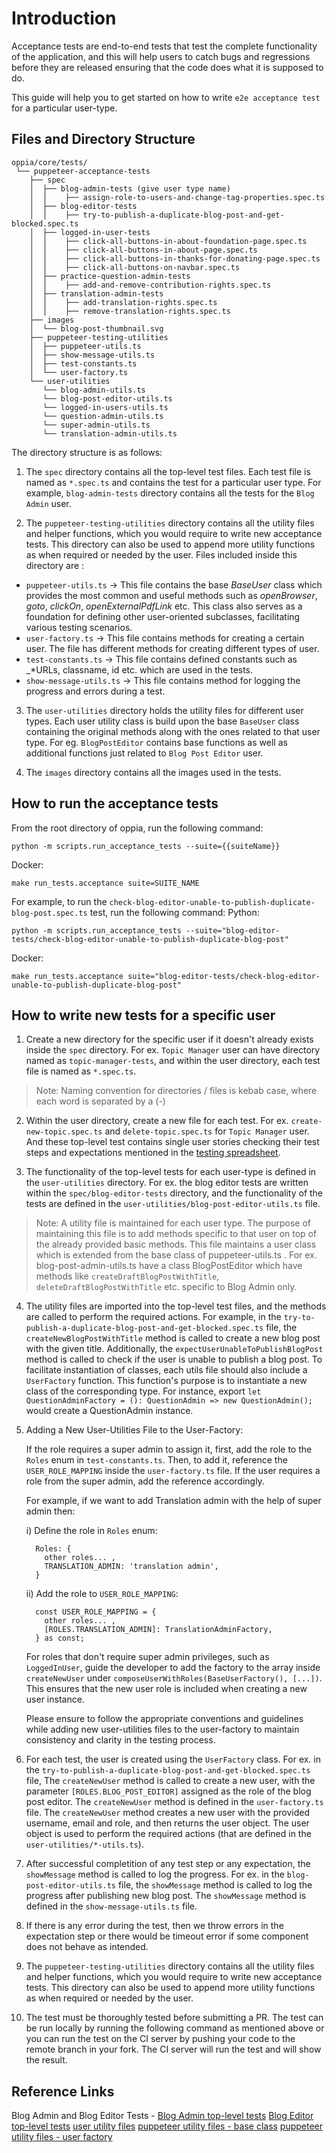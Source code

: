 # Introduction

Acceptance tests are end-to-end tests that test the complete functionality of the application, and this will help users to catch bugs and regressions before they are released ensuring that the code does what it is supposed to do.

This guide will help you to get started on how to write `e2e acceptance test` for a particular user-type.


## Files and Directory Structure

```
oppia/core/tests/
 └── puppeteer-acceptance-tests
    ├── spec
    │  ├── blog-admin-tests (give user type name)
    │  │    ├── assign-role-to-users-and-change-tag-properties.spec.ts
    │  ├── blog-editor-tests
    │  │    ├── try-to-publish-a-duplicate-blog-post-and-get-blocked.spec.ts
    │  ├── logged-in-user-tests
    │  │    ├── click-all-buttons-in-about-foundation-page.spec.ts
    │  │    ├── click-all-buttons-in-about-page.spec.ts
    │  │    ├── click-all-buttons-in-thanks-for-donating-page.spec.ts
    │  │    ├── click-all-buttons-on-navbar.spec.ts
    │  ├── practice-question-admin-tests
    │  │    ├── add-and-remove-contribution-rights.spec.ts
    │  ├── translation-admin-tests
    │  │    ├── add-translation-rights.spec.ts
    │  │    ├── remove-translation-rights.spec.ts
    ├── images
    │  └── blog-post-thumbnail.svg
    ├── puppeteer-testing-utilities
    │  ├── puppeteer-utils.ts
    │  ├── show-message-utils.ts
    │  ├── test-constants.ts
    │  └── user-factory.ts
    └── user-utilities
       └── blog-admin-utils.ts
       └── blog-post-editor-utils.ts
       └── logged-in-users-utils.ts
       └── question-admin-utils.ts
       └── super-admin-utils.ts
       └── translation-admin-utils.ts
```

The directory structure is as follows:
1) The `spec` directory contains all the top-level test files. Each test file is named as `*.spec.ts` and contains the test for a particular user type. For example, `blog-admin-tests` directory contains all the tests for the `Blog Admin` user.

2) The `puppeteer-testing-utilities` directory contains all the utility files and helper functions, which you would require to write new acceptance tests. This directory can also be used to append more utility functions as when required or needed by the user.
Files included inside this directory are :
  - `puppeteer-utils.ts` -> This file contains the base _*BaseUser*_ class which provides the most common and useful methods such as _*openBrowser*_, _*goto*_, _*clickOn*_, _*openExternalPdfLink*_ etc. This class also serves as a foundation for defining other user-oriented subclasses, facilitating various testing scenarios.
  - `user-factory.ts` -> This file contains methods for creating a certain user. The file has different methods for creating different types of user.
  - `test-constants.ts` -> This file contains defined constants such as _*URLs, classname, id etc. which are used in the tests.
  - `show-message-utils.ts` -> This file contains method for logging the progress and errors during a test.

3) The `user-utilities` directory holds the utility files for different user types. Each user utility class is build upon the base `BaseUser` class containing the original methods along with the ones related to that user type. For eg. `BlogPostEditor` contains base functions as well as additional functions just related to `Blog Post Editor` user.

4) The `images` directory contains all the images used in the tests.


## How to run the acceptance tests
From the root directory of oppia, run the following command:
```  
python -m scripts.run_acceptance_tests --suite={{suiteName}}  
``` 

Docker:
```
make run_tests.acceptance suite=SUITE_NAME
```

For example, to run the `check-blog-editor-unable-to-publish-duplicate-blog-post.spec.ts` test, run the following command:
Python:
```
python -m scripts.run_acceptance_tests --suite="blog-editor-tests/check-blog-editor-unable-to-publish-duplicate-blog-post"
```

Docker:
```
make run_tests.acceptance suite="blog-editor-tests/check-blog-editor-unable-to-publish-duplicate-blog-post"
```


## How to write new tests for a specific user

1) Create a new directory for the specific user if it doesn't already exists inside the `spec` directory. For ex. `Topic Manager` user can have directory named as `topic-manager-tests`, and within the user directory, each test file is named as `*.spec.ts`. 
> Note: Naming convention for directories / files is kebab case, where each word is separated by a (-)

2) Within the user directory, create a new file for each test. For ex. `create-new-topic.spec.ts` and `delete-topic.spec.ts` for `Topic Manager` user. And these top-level test contains single user stories checking their test steps and expectations mentioned in the [testing spreadsheet](https://docs.google.com/spreadsheets/d/1O8EHiSAGrG0yoNUBz9E4DIwKNS8Rfsv_ffC4k1WK5jc/edit?usp=sharing).

3) The functionality of the top-level tests for each user-type is defined in the `user-utilities` directory. For ex. the blog editor tests are written within the `spec/blog-editor-tests` directory, and the functionality of the tests are defined in the `user-utilities/blog-post-editor-utils.ts` file.
> Note: A utility file is maintained for each user type. The purpose of maintaining this file is to add methods specific to that user on top of the already provided basic methods. This file maintains a user class which is extended from the base class of puppeteer-utils.ts . For ex. blog-post-admin-utils.ts have a class BlogPostEditor which have methods like `createDraftBlogPostWithTitle`, `deleteDraftBlogPostWithTitle` etc. specific to Blog Admin only.

4) The utility files are imported into the top-level test files, and the methods are called to perform the required actions. For example, in the `try-to-publish-a-duplicate-blog-post-and-get-blocked.spec.ts` file, the `createNewBlogPostWithTitle` method is called to create a new blog post with the given title. Additionally, the `expectUserUnableToPublishBlogPost` method is called to check if the user is unable to publish a blog post. To facilitate instantiation of classes, each utils file should also include a `UserFactory` function. This function's purpose is to instantiate a new class of the corresponding type. For instance, export `let QuestionAdminFactory = (): QuestionAdmin => new QuestionAdmin();` would create a QuestionAdmin instance.

5) Adding a New User-Utilities File to the User-Factory:

   If the role requires a super admin to assign it, first, add the role to the `Roles` enum in `test-constants.ts`. Then, to add it, reference the `USER_ROLE_MAPPING` inside the `user-factory.ts` file. If the user requires a role from the super admin, add the reference accordingly.

   For example, if we want to add Translation admin with the help of super admin then:

    i) Define the role in `Roles` enum:
    ```
      Roles: {
        other roles... ,
        TRANSLATION_ADMIN: 'translation admin',
      }
    ```
    ii) Add the role to `USER_ROLE_MAPPING`:
    ```
      const USER_ROLE_MAPPING = {
        other roles... ,
        [ROLES.TRANSLATION_ADMIN]: TranslationAdminFactory,
      } as const;
    ```

    For roles that don't require super admin privileges, such as `LoggedInUser`, guide the developer to add the factory to the array inside `createNewUser` under `composeUserWithRoles(BaseUserFactory(), [...])`. This ensures that the new user role is included when creating a new user instance.

    Please ensure to follow the appropriate conventions and guidelines while adding new user-utilities files to the user-factory to maintain consistency and clarity in the testing process.

6) For each test, the user is created using the `UserFactory` class. For ex. in the `try-to-publish-a-duplicate-blog-post-and-get-blocked.spec.ts` file, The `createNewUser` method is called to create a new user, with the parameter `[ROLES.BLOG_POST_EDITOR]` assigned as the role of the blog post editor. The `createNewUser` method is defined in the `user-factory.ts` file. The `createNewUser` method creates a new user with the provided username, email and role, and then returns the user object. The user object is used to perform the required actions (that are defined in the `user-utilities/*-utils.ts`).

7) After successful completition of any test step or any expectation, the `showMessage` method is called to log the progress. For ex. in the `blog-post-editor-utils.ts` file, the `showMessage` method is called to log the progress after publishing new blog post. The `showMessage` method is defined in the `show-message-utils.ts` file.

8) If there is any error during the test, then we throw errors in the expectation step or there would be timeout error if some component does not behave as intended.

9) The `puppeteer-testing-utilities` directory contains all the utility files and helper functions, which you would require to write new acceptance tests. This directory can also be used to append more utility functions as when required or needed by the user.

10) The test must be thoroughly tested before submitting a PR. The test can be run locally by running the following command as mentioned above or you can run the test on the CI server by pushing your code to the remote branch in your fork. The CI server will run the test and will show the result.

## Reference Links
Blog Admin and Blog Editor Tests - 
  [Blog Admin top-level tests](https://github.com/oppia/oppia/tree/develop/core/tests/puppeteer-acceptance-tests/spec/blog-admin-tests)
  [Blog Editor top-level tests](https://github.com/oppia/oppia/tree/develop/core/tests/puppeteer-acceptance-tests/spec/blog-editor-tests)
  [user utility files](https://github.com/oppia/oppia/blob/develop/core/tests/puppeteer-acceptance-tests/user-utilities/blog-post-editor-utils.ts)
  [puppeteer utility files - base class](https://github.com/oppia/oppia/blob/develop/core/tests/puppeteer-acceptance-tests/puppeteer-testing-utilities/puppeteer-utils.ts)
  [puppeteer utility files - user factory](https://github.com/oppia/oppia/blob/develop/core/tests/puppeteer-acceptance-tests/puppeteer-testing-utilities/user-factory.ts)
